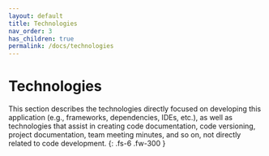 ```yaml
---
layout: default
title: Technologies
nav_order: 3
has_children: true
permalink: /docs/technologies
---
```


# Technologies

This section describes the technologies directly focused on developing this application (e.g., frameworks, dependencies, IDEs, etc.), as well as technologies that assist in creating code documentation, code versioning, project documentation, team meeting minutes, and so on, not directly related to code development.
{: .fs-6 .fw-300 }
